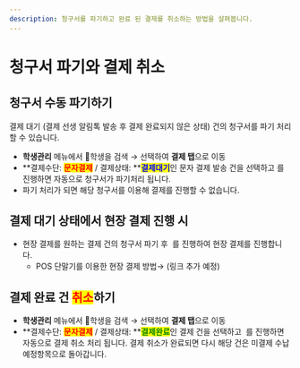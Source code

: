 ```yaml
---
description: 청구서를 파기하고 완료 된 결제를 취소하는 방법을 살펴봅니다.
---
```


# 청구서 파기와 결제 취소

## 청구서 수동 파기하기

결제 대기 (결제 선생 알림톡 발송 후 결제 완료되지 않은 상태) 건의 청구서를 파기 처리 할 수 있습니다.

* **학생관리** 메뉴에서 학생을 검색 → 선택하여 **결제 탭**으로 이동
* **결제수단: **<mark style="color:red;">**문자결제**</mark>** / 결제상태: **<mark style="color:blue;">**결제대기**</mark>인 문자 결제 발송 건을 선택하고 <img src="../../.gitbook/assets/btn_결제취소 (1).png" alt="" data-size="line">를 진행하면 자동으로 청구서가 파기처리 됩니다.&#x20;
* 파기 처리가 되면 해당 청구서를 이용해 결제를 진행할 수 없습니다.

## 결제 대기 상태에서 현장 결제 진행 시

* 현장 결제를 원하는 결제 건의 청구서 파기 후 <img src="../../.gitbook/assets/btn_미납내역가져오기 (1).png" alt="" data-size="line"> 를 진행하여 현장 결제를 진행합니다.
  * POS 단말기를 이용한 현장 결제 방법→ (링크 추가 예정)&#x20;

## 결제 완료 건 <mark style="color:red;">취소</mark>하기

* **학생관리** 메뉴에서 학생을 검색 → 선택하여 **결제 탭**으로 이동
* **결제수단: **<mark style="color:red;">**문자결제**</mark>** / 결제상태: **<mark style="color:green;">**결제완료**</mark>인  결제 건을 선택하고 <img src="../../.gitbook/assets/btn_결제취소 (1).png" alt="" data-size="line"> 를 진행하면 자동으로 결제 취소 처리 됩니다. 결제 취소가 완료되면 다시 해당 건은 미결제 수납예정항목으로 돌아갑니다.
